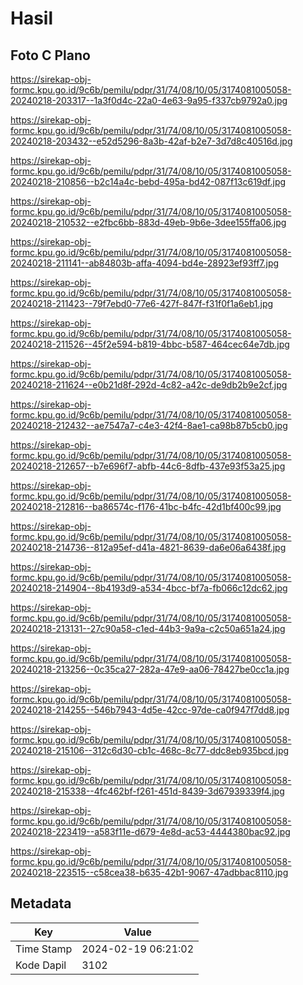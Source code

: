 # Hasil

## Foto C Plano

https://sirekap-obj-formc.kpu.go.id/9c6b/pemilu/pdpr/31/74/08/10/05/3174081005058-20240218-203317--1a3f0d4c-22a0-4e63-9a95-f337cb9792a0.jpg

https://sirekap-obj-formc.kpu.go.id/9c6b/pemilu/pdpr/31/74/08/10/05/3174081005058-20240218-203432--e52d5296-8a3b-42af-b2e7-3d7d8c40516d.jpg

https://sirekap-obj-formc.kpu.go.id/9c6b/pemilu/pdpr/31/74/08/10/05/3174081005058-20240218-210856--b2c14a4c-bebd-495a-bd42-087f13c619df.jpg

https://sirekap-obj-formc.kpu.go.id/9c6b/pemilu/pdpr/31/74/08/10/05/3174081005058-20240218-210532--e2fbc6bb-883d-49eb-9b6e-3dee155ffa06.jpg

https://sirekap-obj-formc.kpu.go.id/9c6b/pemilu/pdpr/31/74/08/10/05/3174081005058-20240218-211141--ab84803b-affa-4094-bd4e-28923ef93ff7.jpg

https://sirekap-obj-formc.kpu.go.id/9c6b/pemilu/pdpr/31/74/08/10/05/3174081005058-20240218-211423--79f7ebd0-77e6-427f-847f-f31f0f1a6eb1.jpg

https://sirekap-obj-formc.kpu.go.id/9c6b/pemilu/pdpr/31/74/08/10/05/3174081005058-20240218-211526--45f2e594-b819-4bbc-b587-464cec64e7db.jpg

https://sirekap-obj-formc.kpu.go.id/9c6b/pemilu/pdpr/31/74/08/10/05/3174081005058-20240218-211624--e0b21d8f-292d-4c82-a42c-de9db2b9e2cf.jpg

https://sirekap-obj-formc.kpu.go.id/9c6b/pemilu/pdpr/31/74/08/10/05/3174081005058-20240218-212432--ae7547a7-c4e3-42f4-8ae1-ca98b87b5cb0.jpg

https://sirekap-obj-formc.kpu.go.id/9c6b/pemilu/pdpr/31/74/08/10/05/3174081005058-20240218-212657--b7e696f7-abfb-44c6-8dfb-437e93f53a25.jpg

https://sirekap-obj-formc.kpu.go.id/9c6b/pemilu/pdpr/31/74/08/10/05/3174081005058-20240218-212816--ba86574c-f176-41bc-b4fc-42d1bf400c99.jpg

https://sirekap-obj-formc.kpu.go.id/9c6b/pemilu/pdpr/31/74/08/10/05/3174081005058-20240218-214736--812a95ef-d41a-4821-8639-da6e06a6438f.jpg

https://sirekap-obj-formc.kpu.go.id/9c6b/pemilu/pdpr/31/74/08/10/05/3174081005058-20240218-214904--8b4193d9-a534-4bcc-bf7a-fb066c12dc62.jpg

https://sirekap-obj-formc.kpu.go.id/9c6b/pemilu/pdpr/31/74/08/10/05/3174081005058-20240218-213131--27c90a58-c1ed-44b3-9a9a-c2c50a651a24.jpg

https://sirekap-obj-formc.kpu.go.id/9c6b/pemilu/pdpr/31/74/08/10/05/3174081005058-20240218-213256--0c35ca27-282a-47e9-aa06-78427be0cc1a.jpg

https://sirekap-obj-formc.kpu.go.id/9c6b/pemilu/pdpr/31/74/08/10/05/3174081005058-20240218-214255--546b7943-4d5e-42cc-97de-ca0f947f7dd8.jpg

https://sirekap-obj-formc.kpu.go.id/9c6b/pemilu/pdpr/31/74/08/10/05/3174081005058-20240218-215106--312c6d30-cb1c-468c-8c77-ddc8eb935bcd.jpg

https://sirekap-obj-formc.kpu.go.id/9c6b/pemilu/pdpr/31/74/08/10/05/3174081005058-20240218-215338--4fc462bf-f261-451d-8439-3d67939339f4.jpg

https://sirekap-obj-formc.kpu.go.id/9c6b/pemilu/pdpr/31/74/08/10/05/3174081005058-20240218-223419--a583f11e-d679-4e8d-ac53-4444380bac92.jpg

https://sirekap-obj-formc.kpu.go.id/9c6b/pemilu/pdpr/31/74/08/10/05/3174081005058-20240218-223515--c58cea38-b635-42b1-9067-47adbbac8110.jpg


## Metadata

| Key        | Value               |
| ---------- | ------------------- |
| Time Stamp | 2024-02-19 06:21:02 |
| Kode Dapil | 3102                |




